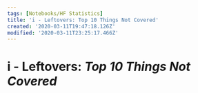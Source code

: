 ```yaml
---
tags: [Notebooks/HF Statistics]
title: 'i - Leftovers: Top 10 Things Not Covered'
created: '2020-03-11T19:47:18.126Z'
modified: '2020-03-11T23:25:17.466Z'
---
```


# i - Leftovers: *Top 10 Things Not Covered*
